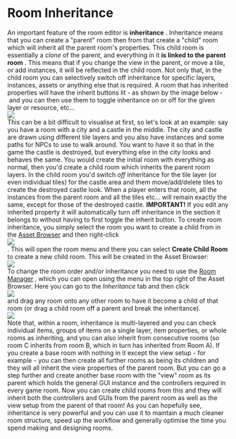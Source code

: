 # Room Inheritance

An important feature of the room editor is **inheritance** . Inheritance
means that you can create a "parent" room then from that create a
"child" room which will inherit all the parent room's properties. This
child room is essentially a *clone* of the parent, and everything in it
**is linked to the parent room** . This means that if you change the
view in the parent, or move a tile, or add instances, it will be
reflected in the child room. Not only that, in the child room you can
selectively switch off inheritance for specific layers, instances,
assets or anything else that is required. A room that has inherited
properties will have the inherit buttons lit - as shown by the image
below - and you can then use them to toggle inheritance on or off for
the given layer or resource, etc...  
![](https://gms.magecorn.com/Manual/assets/Images/Asset_Editors/Editor_Room_Inheritance.png)  
This can be a bit difficult to visualise at first, so let's look at an
example: say you have a room with a city and a castle in the middle. The
city and castle are drawn using different tile layers and you also have
instances and some paths for NPCs to use to walk around. You want to
have it so that in the game the castle is destroyed, but everything else
in the city looks and behaves the same. You would create the initial
room with everything as normal, then you'd create a child room which
inherits the parent room layers. In the child room you'd switch *off*
inheritance for the tile layer (or even individual tiles) for the castle
area and them move/add/delete tiles to create the destroyed castle look.
When a player enters that room, all the instances from the parent room
and all the tiles etc... will remain exactly the same, except for those
of the destroyed castle. **IMPORTANT!** If you edit any inherited
property it will automatically turn off inheritance in the section it
belongs to without having to first toggle the inherit button. To create
room inheritance, you simply select the room you want to create a child
from in the [Asset Browser](../../Introduction/The_Asset_Browser)
and then right-click  
![](https://gms.magecorn.com/Manual/assets/Images/Icons/Icon_RMB.png)  
. This will open the room menu and there you can select **Create Child
Room** to create a new child room. This will be created in the Asset
Browser:  
![](https://gms.magecorn.com/Manual/assets/Images/Asset_Editors/Editor_RoomInheritance.png)  
To change the room order and/or inheritance you need to use the [Room
Manager](../../Settings/The_Room_Manager) , which you can open using
the menu in the top right of the Asset Browser. Here you can go to the
*Inheritance* tab and then click  
![](https://gms.magecorn.com/Manual/assets/Images/Icons/Icon_LMB.png)  
and drag any room onto any other room to have it become a child of that
room (or drag a child room off a parent and break the inheritance).  
![](https://gms.magecorn.com/Manual/assets/Images/Asset_Editors/Editor_Room_Inheritance_Manager.png)  
Note that, within a room, inheritance is multi-layered and you can check
individual items, groups of items on a single layer, item properties, or
whole rooms as inheriting, and you can also inherit from consecutive
rooms (so room C inherits from room B, which in turn has inherited from
Room A). If you create a base room with nothing in it except the view
setup - for example - you can then create all further rooms as being its
children and they will all inherit the view properties of the parent
room. But you can go a step further and create another base room with
the "view" room as its parent which holds the general GUI instance and
the controllers required in every game room. Now you can create child
rooms from this and they will inherit both the controllers and GUIs from
the parent room as well as the view setup from the parent of that room!
As you can hopefully see, inheritance is very powerful and you can use
it to maintain a much cleaner room structure, speed up the workflow and
generally optimise the time you spend making and designing rooms.
